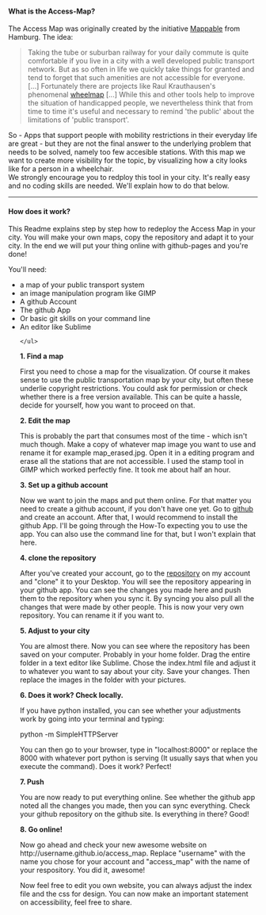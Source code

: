 <h4>What is the Access-Map?</h4>

The Access Map was originally created by the initiative <a href="http://mappable.info">Mappable</a> from Hamburg. The idea:

<blockquote>Taking the tube or suburban railway for your daily commute is quite comfortable if you live in a city with a well developed public transport network. But as so often in life we quickly take things for granted and tend to forget that such amenities are not accessible for everyone. [...] Fortunately there are projects like Raul Krauthausen's phenomenal <a href="http://wheelmap.org/en/">wheelmap</a> [...] While this and other tools help to improve the situation of handicapped people, we nevertheless think that from time to time it's useful and necessary to remind 'the public' about the limitations of 'public transport'.</blockquote>

<p>So - Apps that support people with mobility restrictions in their everyday life are great - but they are not the final answer to the underlying problem that needs to be solved, namely too few accesible stations. With this map we want to create more visibility for the topic, by visualizing how a city looks like for a person in a wheelchair.<br>
We strongly encourage you to redploy this tool in your city. It's really easy and no coding skills are needed. We'll explain how to do that below.<p>

<hr>

<h4>How does it work?</h4>

<p>This Readme explains step by step how to redeploy the Access Map in your city. You will make your own maps, copy the repository and adapt it to your city. In the end we will put your thing online with github-pages and you're done!</p>

You'll need:
	<ul>
		<li>a map of your public transport system</li>
		<li>an image manipulation program like GIMP</li>
		<li>A github Account</li>
		<li>The github App</li>
		<li>Or basic git skills on your command line</li>
		<li>An editor like Sublime</li>

	</ul>

<b>1. Find a map</b>

<p>First you need to chose a map for the visualization. Of course it makes sense to use the public transportation map by your city, but often these underlie copyright restrictions. You could ask for permission or check whether there is a free version available. This can be quite a hassle, decide for yourself, how you want to proceed on that.</p>

<b>2. Edit the map</b>

<p>This is probably the part that consumes most of the time - which isn't much though. Make a copy of whatever map image you want to use and rename it for example map_erased.jpg. Open it in a editing program and erase all the stations that are not accessible. I used the stamp tool in GIMP which worked perfectly fine. It took me about half an hour.</p>

<b>3. Set up a github account</b>

<p>Now we want to join the maps and put them online. For that matter you need to create a github account, if you don't have one yet. Go to <a href="http://github.com">github</a> and create an account. After that, I would recommend to install the github App. I'll be going through the How-To expecting you to use the app. You can also use the command line for that, but I won't explain that here.</p> 

<b>4. clone the repository</b>

<p>After you've created your account, go to the <a href="https://github.com/arduina/access_map">repository</a> on my account and "clone" it to your Desktop. You will see the repository appearing in your github app. You can see the changes you made here and push them to the repository when you sync it. By syncing you also pull all the changes that were made by other people. This is now your very own repository. You can rename it if you want to.</p>

<b>5. Adjust to your city</b>

<p>You are almost there. Now you can see where the repository has been saved on your computer. Probably in your home folder. Drag the entire folder in a text editor like Sublime. Chose the index.html file and adjust it to whatever you want to say about your city. Save your changes. Then replace the images in the folder with your pictures.</p>

<b>6. Does it work? Check locally.</b>

<p>If you have python installed, you can see whether your adjustments work by going into your terminal and typing:</p>

python -m SimpleHTTPServer

<p>You can then go to your browser, type in "localhost:8000" or replace the 8000 with whatever port python is serving (It usually says that when you execute the command). Does it work? Perfect!</p>

<b>7. Push</b>

<p>You are now ready to put everything online. See whether the github app noted all the changes you made, then you can sync everything. Check your github repository on the github site. Is everything in there? Good!</p>

<b>8. Go online!</b>

<p>Now go ahead and check your new awesome website on  http://username.github.io/access_map. Replace "username" with the name you chose for your account and "access_map" with the name of your respository. You did it, awesome!</p>


<p>Now feel free to edit you own website, you can always adjust the index file and the css for design. You can now make an important statement on accessibility, feel free to share.</p>













